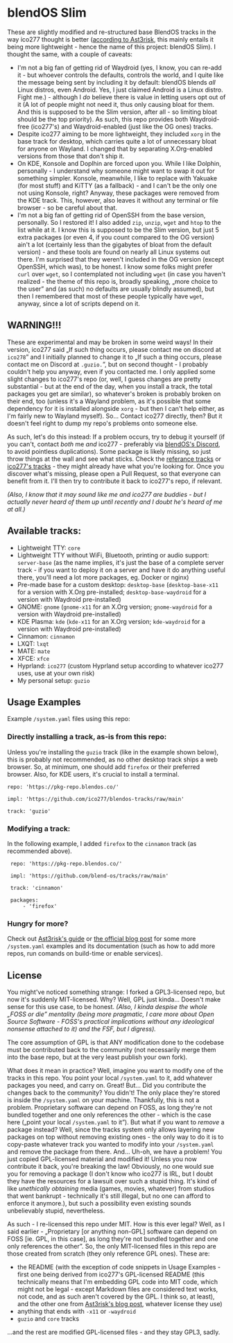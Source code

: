 # blendOS Slim
These are slightly modified and re-structured base BlendOS tracks in the way ico277 thought is better ([according to Ast3risk](https://asterisk.lol/blog/blend_v4/), this mainly entails it being more lightweight - hence the name of this project: blendOS Slim). I thought the same, with a couple of caveats:
* I'm not a big fan of getting rid of Waydroid (yes, I know, you can re-add it - but whoever controls the defaults, controls the world, and I quite like the message being sent by including it by default: blendOS blends *all* Linux distros, even Android. Yes, I just claimed Android is a Linux distro. Fight me.) - although I *do* believe there is value in letting users opt out of it (A lot of people might not need it, thus only causing bloat for them. And this is supposed to be the Slim version, after all - so limiting bloat should be the top priority). As such, this repo provides both Waydroid-free (ico277's) and Waydroid-enabled (just like the OG ones) tracks.
* Despite ico277 aiming to be more lightweight, they included `xorg` in the base track for desktop, which carries quite a lot of unnecessary bloat for anyone on Wayland. I changed that by separating X.Org-enabled versions from those that don't ship it.
* On KDE, Konsole and Doplhin are forced upon you. While I like Dolphin, personally - I understand why someone might want to swap it out for something simpler. Konsole, meanwhile, I like to replace with Yakuake (for most stuff) and KiTTY (as a fallback) - and I can't be the only one not using Konsole, right? Anyway, these packages were removed from the KDE track. This, however, also leaves it without any terminal or file browser - so be careful about that.
* I'm not a big fan of getting rid of OpenSSH from the base version, personally. So I restored it! I also added `zip`, `unzip`, `wget` and `htop` to the list while at it. I know this is supposed to be the Slim version, but just 5 extra packages (or even 4, if you count compared to the OG version) ain't a lot (certainly less than the gigabytes of bloat from the default version) - and these tools are found on nearly all Linux systems out there. I'm surprised that they weren't included in the OG version (except OpenSSH, which was), to be honest. I know some folks might prefer `curl` over `wget`, so I contemplated not including `wget` (in case you haven't realized - the theme of this repo is, broadly speaking, „more choice to the user” and (as such) no defaults are usually blindly assumed), but then I remembered that most of these people typically have `wget`, anyway, since a lot of scripts depend on it.

## WARNING!!!
These are experimental and may be broken in some weird ways! In their version, ico277 said „If such thing occurs, please contact me on discord at `ico278`” and I initially planned to change it to „If such a thing occurs, please contact me on Discord at `.guzio.`”, but on second thought - I probably couldn't help you anyway, even if you contacted me. I only applied some slight changes to ico277's repo (or, well, I guess changes are pretty substantial - but at the end of the day, when you install a track, the total packages you get are similar), so whatever's broken is probably broken on their end, too (unless it's a Wayland problem, as it's possible that some dependency for it is installed alongside `xorg` - but then I can't help either, as I'm fairly new to Wayland myself). So... Contact ico277 directly, then? But it doesn't feel right to dump my repo's problems onto someone else.

As such, let's do this instead: If a problem occurs, try to debug it yourself (if you can't, contact *both* me *and* ico277 - preferably via [blendOS's Discord](https://discord.gg/blendos-1068192254365282405), to avoid pointless duplications). Some package is likely missing, so just throw things at the wall and see what sticks. Check the [referance tracks](https://github.com/blend-os/tracks) or [ico277's tracks](https://github.com/ico277/blendos-tracks) - they might already have what you're looking for. Once you discover what's missing, please open a Pull Request, so that everyone can benefit from it. I'll then try to contribute it back to ico277's repo, if relevant.

*(Also, I know that it may sound like me and ico277 are buddies - but I actually never heard of them up until recently and I doubt he's heard of me at all.)*

## Available tracks:
* Lightweight TTY: `core`
* Lightweight TTY without WiFi, Bluetooth, printing or audio support: `server-base` (as the name implies, it's just the base of a complete server track - if you want to deploy it on a server and have it do anything useful there, you'll need a lot more packages, eg. Docker or nginx)
* Pre-made base for a custom desktop: `desktop-base` (`desktop-base-x11` for a version with X.Org pre-installed; `desktop-base-waydroid` for a version with Waydroid pre-installed)
* GNOME: `gnome` (`gnome-x11` for an X.Org version; `gnome-waydroid` for a version with Waydroid pre-installed)
* KDE Plasma: `kde` (`kde-x11` for an X.Org version; `kde-waydroid` for a version with Waydroid pre-installed)
* Cinnamon: `cinnamon`
* LXQT: `lxqt`
* MATE: `mate`
* XFCE: `xfce`
* Hyprland: `ico277` (custom Hyprland setup according to whatever ico277 uses, use at your own risk)
* My personal setup: `guzio`

## Usage Examples
Example `/system.yaml` files using this repo:
### Directly installing a track, as-is from this repo:
Unless you're installing the `guzio` track (like in the example shown below), this is probably not recommended, as no other desktop track ships a web browser. So, at minimum, one should add `firefox` or their preferred browser. Also, for KDE users, it's crucial to install a terminal.
```
repo: 'https://pkg-repo.blendos.co/'

impl: 'https://github.com/ico277/blendos-tracks/raw/main'

track: 'guzio'
```
### Modifying a track:
In the following example, I added `firefox` to the `cinnamon` track (as recommended above).
```
 repo: 'https://pkg-repo.blendos.co/'

 impl: 'https://github.com/blend-os/tracks/raw/main'

 track: 'cinnamon' 

 packages: 
     - 'firefox'
```
### Hungry for more?
Check out [Ast3risk's guide](https://asterisk.lol/blog/blend_v4/) or [the official blog post](https://blog.blendos.co/blendos-v4-alpha) for some more `/system.yaml` examples and its documentation (such as how to add more repos, run comands on build-time or enable services).

## License
You might've noticed something strange: I forked a GPL3-licensed repo, but now it's suddenly MIT-licensed. Why? Well, GPL just kinda... Doesn't make sense for this use case, to be honest. *(Also, I kinda despise the whole „FOSS or die” mentality (being more pragmatic, I care more about Open Source Software - FOSS's practical implications without any ideological nonsense attached to it) and the FSF, but I digress).*

The core assumption of GPL is that ANY modification done to the codebase must be contributed back to the community (not necessarily merge them into the base repo, but at the very least publish your own fork).

What does it mean in practice? Well, imagine you want to modify one of the tracks in this repo. You point your local `/system.yaml` to it, add whatever packages you need, and carry on. Great! But... Did you contribute the changes back to the community? You didn't! The only place they're stored is inside the `/system.yaml` on your machine. Thankfully, this is not a problem. Proprietary software can depend on FOSS, as long they're not bundled together and one only references the other - which is the case here („point your local `/system.yaml` to it”). But what if you want to *remove* a package instead? Well, since the tracks system only allows layering new packages on top without removing existing ones - the only way to do it is to copy-paste whatever track you wanted to modify into your `/system.yaml` and remove the package from there. And... Uh-oh, we have a problem! You just copied GPL-licensed material and modified it! Unless you now contribute it back, you're breaking the law! Obviously, no one would sue you for removing a package (I don't know who ico277 is IRL, but I doubt they have the resources for a lawsuit over such a stupid thing. It's kind of like *unethically obtaining* media (games, movies, whatever) from studios that went bankrupt - technically it's still illegal, but no one can afford to enforce it anymore.), but such a possibility even existing sounds unbelievably stupid, nevertheless.

As such - I re-licensed this repo under MIT. How is this ever legal? Well, as I said earlier - „Proprietary \[or anything non-GPL] software can depend on FOSS \[ie. GPL, in this case], as long they're not bundled together and one only references the other”. So, the only MIT-licensed files in this repo are those created from scratch (they only reference GPL ones). These are:
* the README (with the exception of code snippets in Usage Examples - first one being derived from ico277's GPL-licensed README (this technically means that I'm embedding GPL code into MIT code, which might not be legal - except Markdown files are considered text works, not code, and as such aren't covered by the GPL. I think so, at least), and the other one from [Ast3risk's blog post](https://asterisk.lol/blog/blend_v4/), whatever license they use)
* anything that ends with `-x11` or `-waydroid`
* `guzio` and `core` tracks

...and the rest are modified GPL-licensed files - and they stay GPL3, sadly.
